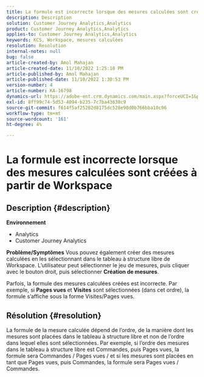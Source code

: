 ```yaml
---
title: La formule est incorrecte lorsque des mesures calculées sont créées à partir de Workspace
description: Description
solution: Customer Journey Analytics,Analytics
product: Customer Journey Analytics,Analytics
applies-to: Customer Journey Analytics,Analytics
keywords: KCS, Workspace, mesures calculées
resolution: Resolution
internal-notes: null
bug: false
article-created-by: Amol Mahajan
article-created-date: 11/10/2022 1:25:10 PM
article-published-by: Amol Mahajan
article-published-date: 11/10/2022 1:30:53 PM
version-number: 4
article-number: KA-16798
dynamics-url: https://adobe-ent.crm.dynamics.com/main.aspx?forceUCI=1&pagetype=entityrecord&etn=knowledgearticle&id=83b1fb14-fb60-ed11-9561-6045bd006268
exl-id: 8ff99c74-5d53-4094-b235-7c7ba43638c9
source-git-commit: f614f5af25282d8175dc528e98d0b766bba10c96
workflow-type: tm+mt
source-wordcount: '161'
ht-degree: 4%

---
```


# La formule est incorrecte lorsque des mesures calculées sont créées à partir de Workspace

## Description {#description}

<b>Environnement</b>
- Analytics
- Customer Journey Analytics

<b>Problème/Symptômes</b>
Vous pouvez également créer des mesures calculées en les sélectionnant dans le tableau à structure libre de Workspace. L’utilisateur peut sélectionner le jeu de mesures, puis cliquer avec le bouton droit, puis sélectionner <b>Création de mesures</b>.

Parfois, la formule des mesures calculées créées est incorrecte. Par exemple, si <b>Pages vues </b>et <b>Visites</b> sont sélectionnées (dans cet ordre), la formule s’affiche sous la forme Visites/Pages vues.


## Résolution {#resolution}


La formule de la mesure calculée dépend de l’ordre, de la manière dont les mesures sont placées dans le tableau à structure libre et non de l’ordre dans lequel elles sont sélectionnées. Par exemple, si l’ordre des mesures dans le tableau à structure libre est Commandes, puis Pages vues, la formule sera Commandes / Pages vues / et si les mesures sont placées en tant que Pages vues, puis Commandes, la formule sera Pages vues / Commandes.
